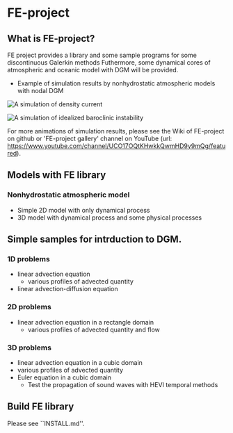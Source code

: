 # FE-project 

## What is FE-project?
FE project provides a library and some sample programs for some discontinuous Galerkin methods 
Futhermore, some dynamical cores of atmospheric and oceanic model with DGM will be provided. 

- Example of simulation results by nonhydrostatic atmospheric models with nodal DGM

![A simulation of density current](https://github.com/ywkawai/FE-project/wiki/gallery/atm_nonhydro2d/density_current/density_current.gif)

![A simulation of idealized baroclinic instability](https://github.com/ywkawai/FE-project/wiki/gallery/atm_nonhydro3d/baroc_wave/BarocWave.gif)

 For more animations of simulation results, please see the Wiki of FE-project on github or 'FE-project gallery' channel on YouTube (url: https://www.youtube.com/channel/UCO17OQtKHwkkQwmHD9y9mQg/featured). 


## Models with FE library
### Nonhydrostatic atmospheric model
- Simple 2D model with only dynamical process
- 3D model with dynamical process and some physical processes


## Simple samples for intrduction to DGM. 
### 1D problems 
  - linear advection equation
    - various profiles of advected quantity
  - linear advection-diffusion equation

### 2D problems 
  - linear advection equation in a rectangle domain
    - various profiles of advected quantity and flow

### 3D problems 
  - linear advection equation in a cubic domain
   - various profiles of advected quantity
  - Euler equation in a cubic domain
    - Test the propagation of sound waves with HEVI temporal methods

 
## Build FE library
Please see ``INSTALL.md''.  


